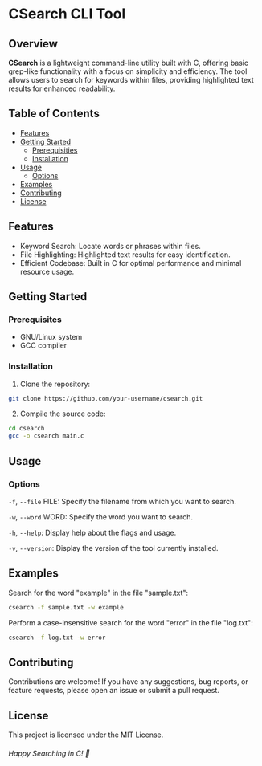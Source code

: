 # CSearch CLI Tool
## Overview
**CSearch** is a lightweight command-line utility built with C, offering basic grep-like functionality with a focus on simplicity and efficiency. The tool allows users to search for keywords within files, providing highlighted text results for enhanced readability.

## Table of Contents
* [Features](#features)
* [Getting Started](#getting-started)
    * [Prerequisities](#prerequisities)
    * [Installation](#intallation)
* [Usage](#usage)
    * [Options](#options)
* [Examples](#examples)
* [Contributing](#contributing)
* [License](#license)

## Features
* Keyword Search: Locate words or phrases within files.
* File Highlighting: Highlighted text results for easy identification.
* Efficient Codebase: Built in C for optimal performance and minimal resource usage.

## Getting Started
### Prerequisites
* GNU/Linux system
* GCC compiler
### Installation
1. Clone the repository:

```bash
git clone https://github.com/your-username/csearch.git
```

2. Compile the source code:

```bash
cd csearch
gcc -o csearch main.c
```

## Usage
### Options
`-f`, `--file` FILE: Specify the filename from which you want to search.


`-w`, `--word` WORD: Specify the word you want to search.


`-h`, `--help`: Display help about the flags and usage.


`-v`, `--version`: Display the version of the tool currently installed.


## Examples
Search for the word "example" in the file "sample.txt":

```bash
csearch -f sample.txt -w example
```
Perform a case-insensitive search for the word "error" in the file "log.txt":

```bash
csearch -f log.txt -w error
```

## Contributing
Contributions are welcome! If you have any suggestions, bug reports, or feature requests, please open an issue or submit a pull request.

## License
This project is licensed under the MIT License.

###### Happy Searching in C! 🚀




